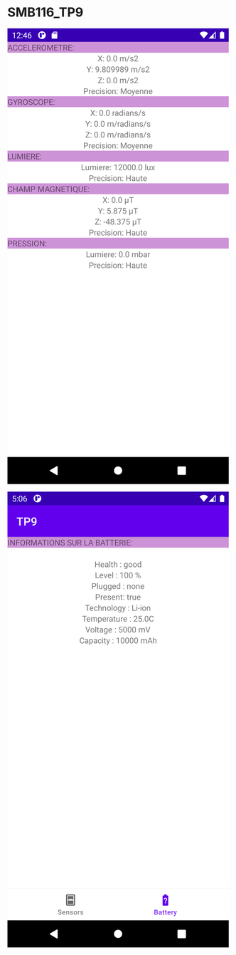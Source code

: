 # SMB116_TP9

![alt text](https://github.com/coursju/SMB116_TP9/blob/master/img/1.png)

![alt text](https://github.com/coursju/SMB116_TP9/blob/master/img/2.png)
